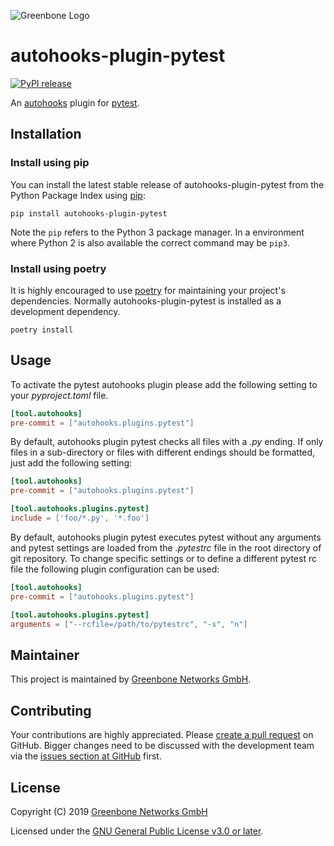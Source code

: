 ![Greenbone Logo](https://www.greenbone.net/wp-content/uploads/gb_logo_resilience_horizontal.png)

# autohooks-plugin-pytest

[![PyPI release](https://img.shields.io/pypi/v/autohooks-plugin-pytest.svg)](https://pypi.org/project/autohooks-plugin-pytest/)

An [autohooks](https://github.com/greenbone/autohooks) plugin for [pytest](https://github.com/pytest-dev/pytest/).

## Installation

### Install using pip

You can install the latest stable release of autohooks-plugin-pytest from the
Python Package Index using [pip](https://pip.pypa.io/):

    pip install autohooks-plugin-pytest

Note the `pip` refers to the Python 3 package manager. In a environment where
Python 2 is also available the correct command may be `pip3`.

### Install using poetry

It is highly encouraged to use [poetry](https://python-poetry.org) for
maintaining your project's dependencies. Normally autohooks-plugin-pytest is
installed as a development dependency.

    poetry install

## Usage

To activate the pytest autohooks plugin please add the following setting to your
*pyproject.toml* file.

```toml
[tool.autohooks]
pre-commit = ["autohooks.plugins.pytest"]
```

By default, autohooks plugin pytest checks all files with a *.py* ending. If
only files in a sub-directory or files with different endings should be
formatted, just add the following setting:

```toml
[tool.autohooks]
pre-commit = ["autohooks.plugins.pytest"]

[tool.autohooks.plugins.pytest]
include = ['foo/*.py', '*.foo']
```

By default, autohooks plugin pytest executes pytest without any arguments and
pytest settings are loaded from the *.pytestrc* file in the root directory of
git repository. To change specific settings or to define a different pytest rc
file the following plugin configuration can be used:

```toml
[tool.autohooks]
pre-commit = ["autohooks.plugins.pytest"]

[tool.autohooks.plugins.pytest]
arguments = ["--rcfile=/path/to/pytestrc", "-s", "n"]
```

## Maintainer

This project is maintained by [Greenbone Networks GmbH](https://www.greenbone.net/).

## Contributing

Your contributions are highly appreciated. Please
[create a pull request](https://github.com/greenbone/autohooks-plugin-pytest/pulls)
on GitHub. Bigger changes need to be discussed with the development team via the
[issues section at GitHub](https://github.com/greenbone/autohooks-plugin-pytest/issues)
first.

## License

Copyright (C) 2019 [Greenbone Networks GmbH](https://www.greenbone.net/)

Licensed under the [GNU General Public License v3.0 or later](LICENSE).

